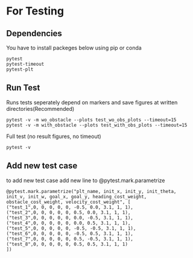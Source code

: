 # For Testing

## Dependencies
You have to install packeges below using pip or conda

    pytest
    pytest-timeout  
    pytest-plt

## Run Test

Runs tests seperately depend on markers and save figures at written directories(Recommended)

    pytest -v -m wo_obstacle --plots test_wo_obs_plots --timeout=15
    pytest -v -m with_obstacle --plots test_with_obs_plots --timeout=15
Full test (no result figures, no timeout)

    pytest -v

## Add new test case

to add new test case add new line to @pytest.mark.parametrize

    @pytest.mark.parametrize("plt_name, init_x, init_y, init_theta, init_v, init_w, goal_x, goal_y, heading_cost_weight, obstacle_cost_weight, velocity_cost_weight", [
    ("test_1",0, 0, 0, 0, 0, -0.5, 0.0, 3.1, 1, 1),
    ("test_2",0, 0, 0, 0, 0, 0.5, 0.0, 3.1, 1, 1),
    ("test_3",0, 0, 0, 0, 0, 0.0, -0.5, 3.1, 1, 1),
    ("test_4",0, 0, 0, 0, 0, 0.0, 0.5, 3.1, 1, 1),
    ("test_5",0, 0, 0, 0, 0, -0.5, -0.5, 3.1, 1, 1),
    ("test_6",0, 0, 0, 0, 0, -0.5, 0.5, 3.1, 1, 1),
    ("test_7",0, 0, 0, 0, 0, 0.5, -0.5, 3.1, 1, 1),
    ("test_8",0, 0, 0, 0, 0, 0.5, 0.5, 3.1, 1, 1)
    ])